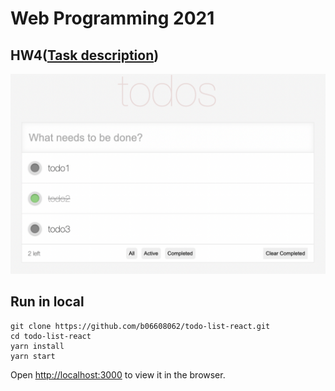 # Web Programming 2021

## HW4([Task description](https://github.com/b06608062/todo-list-react/blob/master/hw4.pdf))
![This is an image](https://github.com/b06608062/todo-list-react/blob/master/demo_image/截圖%202022-03-25%20下午2.41.47.png)

## Run in local
```
git clone https://github.com/b06608062/todo-list-react.git
cd todo-list-react
yarn install
yarn start
```
Open [http://localhost:3000](http://localhost:3000) to view it in the browser.
